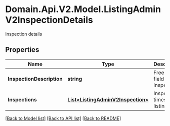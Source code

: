 # Domain.Api.V2.Model.ListingAdminV2InspectionDetails
Inspection details
## Properties

Name | Type | Description | Notes
------------ | ------------- | ------------- | -------------
**InspectionDescription** | **string** | Free text field for inspections | [optional] 
**Inspections** | [**List&lt;ListingAdminV2Inspection&gt;**](ListingAdminV2Inspection.md) | Inspection times of the listing | [optional] 

[[Back to Model list]](../README.md#documentation-for-models) [[Back to API list]](../README.md#documentation-for-api-endpoints) [[Back to README]](../README.md)

